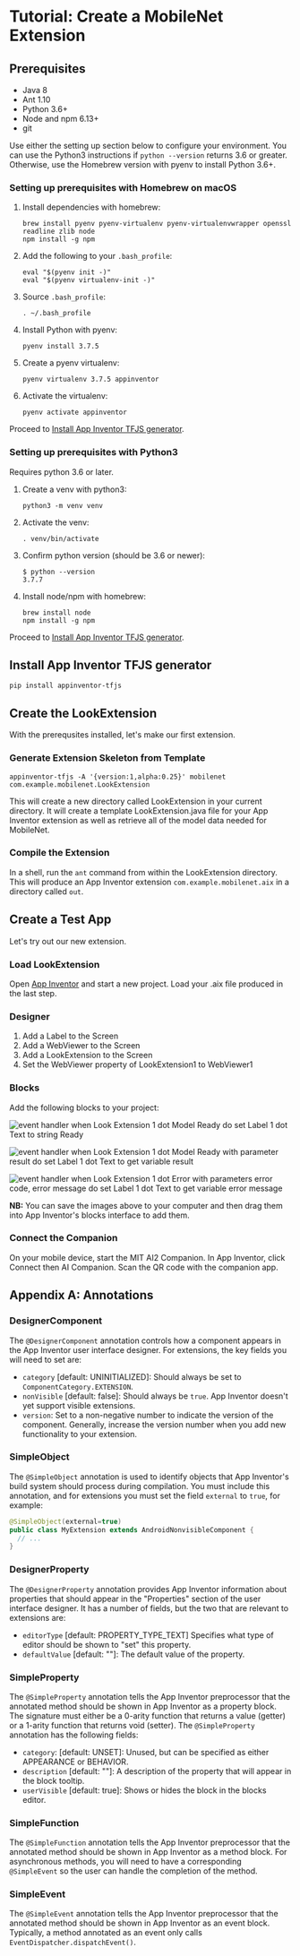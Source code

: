 # Tutorial: Create a MobileNet Extension

## Prerequisites

* Java 8
* Ant 1.10
* Python 3.6+
* Node and npm 6.13+
* git

Use either the setting up section below to configure your environment. You can use the Python3 instructions if `python --version` returns 3.6 or greater. Otherwise, use the Homebrew version with pyenv to install Python 3.6+.

### Setting up prerequisites with Homebrew on macOS

1. Install dependencies with homebrew:

    ```shell
    brew install pyenv pyenv-virtualenv pyenv-virtualenvwrapper openssl readline zlib node
    npm install -g npm
    ```

2. Add the following to your `.bash_profile`:

   ```shell
   eval "$(pyenv init -)"
   eval "$(pyenv virtualenv-init -)"
   ```

3. Source `.bash_profile`:

   ```shell
   . ~/.bash_profile
   ```

4. Install Python with pyenv:

   ```shell
   pyenv install 3.7.5
   ```

5. Create a pyenv virtualenv:

   ```shell
   pyenv virtualenv 3.7.5 appinventor
   ```

6. Activate the virtualenv:

   ```shell
   pyenv activate appinventor
   ```

Proceed to [Install App Inventor TFJS generator](#install-app-inventor-tfjs-generator).

### Setting up prerequisites with Python3

Requires python 3.6 or later.

1. Create a venv with python3:

   ```shell
   python3 -m venv venv
   ```

2. Activate the venv:

   ```shell
   . venv/bin/activate
   ```

3. Confirm python version (should be 3.6 or newer):

   ```
   $ python --version
   3.7.7
   ```

4. Install node/npm with homebrew:

   ```shell
   brew install node
   npm install -g npm
   ```

Proceed to [Install App Inventor TFJS generator](#install-app-inventor-tfjs-generator).

## Install App Inventor TFJS generator

```
pip install appinventor-tfjs
```

## Create the LookExtension

With the prerequsites installed, let's make our first extension.

### Generate Extension Skeleton from Template

```
appinventor-tfjs -A '{version:1,alpha:0.25}' mobilenet com.example.mobilenet.LookExtension
```

This will create a new directory called LookExtension in your current directory. It will create a template LookExtension.java file for your App Inventor extension as well as retrieve all of the model data needed for MobileNet.

### Compile the Extension

In a shell, run the `ant` command from within the LookExtension directory. This will produce an App Inventor extension `com.example.mobilenet.aix` in a directory called `out`.

## Create a Test App

Let's try out our new extension.

### Load LookExtension

Open [App Inventor](http://ai2.appinventor.mit.edu) and start a new project. Load your .aix file produced in the last step.

### Designer

1. Add a Label to the Screen
2. Add a WebViewer to the Screen
3. Add a LookExtension to the Screen
4. Set the WebViewer property of LookExtension1 to WebViewer1

### Blocks

Add the following blocks to your project:

![event handler when Look Extension 1 dot Model Ready do set Label 1 dot Text to string Ready](images/model-ready.png)

![event handler when Look Extension 1 dot Model Ready with parameter result do set Label 1 dot Text to get variable result](images/got-result.png)

![event handler when Look Extension 1 dot Error with parameters error code, error message do set Label 1 dot Text to get variable error message](images/error.png)

**NB:** You can save the images above to your computer and then drag them into App Inventor's blocks interface to add them.

### Connect the Companion

On your mobile device, start the MIT AI2 Companion. In App Inventor, click Connect then AI Companion. Scan the QR code with the companion app.

## Appendix A: Annotations

### DesignerComponent

The `@DesignerComponent` annotation controls how a component appears in the App Inventor user interface designer. For extensions, the key fields you will need to set are:

- `category` [default: UNINITIALIZED]: Should always be set to `ComponentCategory.EXTENSION`.
- `nonVisible` [default: false]: Should always be `true`. App Inventor doesn't yet support visible extensions.
- `version`: Set to a non-negative number to indicate the version of the component. Generally, increase the version number when you add new functionality to your extension.

### SimpleObject

The `@SimpleObject` annotation is used to identify objects that App Inventor's build system should process during compilation. You must include this annotation, and for extensions you must set the field `external` to `true`, for example:

```java
@SimpleObject(external=true)
public class MyExtension extends AndroidNonvisibleComponent {
  // ...
}
```

### DesignerProperty

The `@DesignerProperty` annotation provides App Inventor information about properties that should appear in the "Properties" section of the user interface designer. It has a number of fields, but the two that are relevant to extensions are:

- `editorType` [default: PROPERTY\_TYPE_TEXT] Specifies what type of editor should be shown to "set" this property.
- `defaultValue` [default: ""]: The default value of the property.

### SimpleProperty

The `@SimpleProperty` annotation tells the App Inventor preprocessor that the annotated method should be shown in App Inventor as a property block. The signature must either be a 0-arity function that returns a value (getter) or a 1-arity function that returns void (setter). The `@SimpleProperty` annotation has the following fields:

- `category`: [default: UNSET]: Unused, but can be specified as either APPEARANCE or BEHAVIOR.
- `description` [default: ""]: A description of the property that will appear in the block tooltip.
- `userVisible` [default: true]: Shows or hides the block in the blocks editor.

### SimpleFunction

The `@SimpleFunction` annotation tells the App Inventor preprocessor that the annotated method should be shown in App Inventor as a method block. For asynchronous methods, you will need to have a corresponding `@SimpleEvent` so the user can handle the completion of the method.

### SimpleEvent

The `@SimpleEvent` annotation tells the App Inventor preprocessor that the annotated method should be shown in App Inventor as an event block. Typically, a method annotated as an event only calls `EventDispatcher.dispatchEvent()`.
